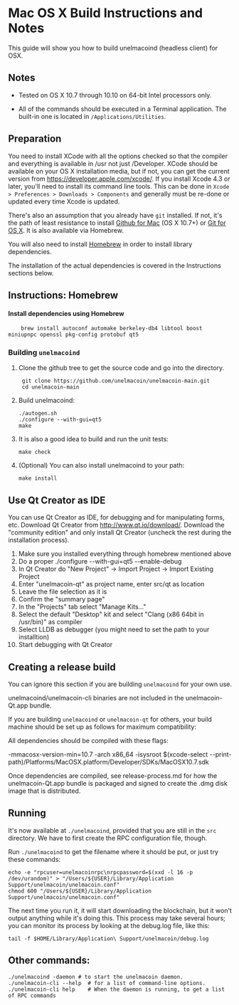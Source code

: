 Mac OS X Build Instructions and Notes
====================================
This guide will show you how to build unelmacoind (headless client) for OSX.

Notes
-----

* Tested on OS X 10.7 through 10.10 on 64-bit Intel processors only.

* All of the commands should be executed in a Terminal application. The
built-in one is located in `/Applications/Utilities`.

Preparation
-----------

You need to install XCode with all the options checked so that the compiler
and everything is available in /usr not just /Developer. XCode should be
available on your OS X installation media, but if not, you can get the
current version from https://developer.apple.com/xcode/. If you install
Xcode 4.3 or later, you'll need to install its command line tools. This can
be done in `Xcode > Preferences > Downloads > Components` and generally must
be re-done or updated every time Xcode is updated.

There's also an assumption that you already have `git` installed. If
not, it's the path of least resistance to install [Github for Mac](https://mac.github.com/)
(OS X 10.7+) or
[Git for OS X](https://code.google.com/p/git-osx-installer/). It is also
available via Homebrew.

You will also need to install [Homebrew](http://brew.sh) in order to install library
dependencies.

The installation of the actual dependencies is covered in the Instructions
sections below.

Instructions: Homebrew
----------------------

#### Install dependencies using Homebrew

        brew install autoconf automake berkeley-db4 libtool boost miniupnpc openssl pkg-config protobuf qt5

### Building `unelmacoind`

1. Clone the github tree to get the source code and go into the directory.

        git clone https://github.com/unelmacoin/unelmacoin-main.git
        cd unelmacoin-main

2.  Build unelmacoind:

        ./autogen.sh
        ./configure --with-gui=qt5
        make

3.  It is also a good idea to build and run the unit tests:

        make check

4.  (Optional) You can also install unelmacoind to your path:

        make install

Use Qt Creator as IDE
------------------------
You can use Qt Creator as IDE, for debugging and for manipulating forms, etc.
Download Qt Creator from http://www.qt.io/download/. Download the "community edition" and only install Qt Creator (uncheck the rest during the installation process).

1. Make sure you installed everything through homebrew mentioned above
2. Do a proper ./configure --with-gui=qt5 --enable-debug
3. In Qt Creator do "New Project" -> Import Project -> Import Existing Project
4. Enter "unelmacoin-qt" as project name, enter src/qt as location
5. Leave the file selection as it is
6. Confirm the "summary page"
7. In the "Projects" tab select "Manage Kits..."
8. Select the default "Desktop" kit and select "Clang (x86 64bit in /usr/bin)" as compiler
9. Select LLDB as debugger (you might need to set the path to your installtion)
10. Start debugging with Qt Creator

Creating a release build
------------------------
You can ignore this section if you are building `unelmacoind` for your own use.

unelmacoind/unelmacoin-cli binaries are not included in the unelmacoin-Qt.app bundle.

If you are building `unelmacoind` or `unelmacoin-qt` for others, your build machine should be set up
as follows for maximum compatibility:

All dependencies should be compiled with these flags:

 -mmacosx-version-min=10.7
 -arch x86_64
 -isysroot $(xcode-select --print-path)/Platforms/MacOSX.platform/Developer/SDKs/MacOSX10.7.sdk

Once dependencies are compiled, see release-process.md for how the unelmacoin-Qt.app
bundle is packaged and signed to create the .dmg disk image that is distributed.

Running
-------

It's now available at `./unelmacoind`, provided that you are still in the `src`
directory. We have to first create the RPC configuration file, though.

Run `./unelmacoind` to get the filename where it should be put, or just try these
commands:

    echo -e "rpcuser=unelmacoinrpc\nrpcpassword=$(xxd -l 16 -p /dev/urandom)" > "/Users/${USER}/Library/Application Support/unelmacoin/unelmacoin.conf"
    chmod 600 "/Users/${USER}/Library/Application Support/unelmacoin/unelmacoin.conf"

The next time you run it, it will start downloading the blockchain, but it won't
output anything while it's doing this. This process may take several hours;
you can monitor its process by looking at the debug.log file, like this:

    tail -f $HOME/Library/Application\ Support/unelmacoin/debug.log

Other commands:
-------

    ./unelmacoind -daemon # to start the unelmacoin daemon.
    ./unelmacoin-cli --help  # for a list of command-line options.
    ./unelmacoin-cli help    # When the daemon is running, to get a list of RPC commands
